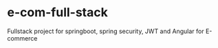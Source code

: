 # e-com-full-stack
Fullstack project for springboot, spring security, JWT and Angular for E-commerce
